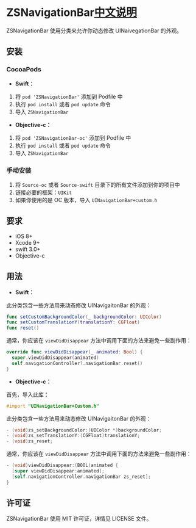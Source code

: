 # ZSNavigationBar[中文说明](https://github.com/ZakariyyaSv/ZSNavigationBar/blob/master/README_CN.md)

ZSNavigationBar 使用分类来允许你动态修改 UINaivegationBar 的外观。

## 安装

### CocoaPods

- **Swift：**

1. 将 `pod 'ZSNavigationBar'` 添加到 Podfile 中
2. 执行 `pod install` 或者 `pod update` 命令
3. 导入 `ZSNavigationBar`

- **Objective-c：**

1. 将 `pod 'ZSNavigationBar-oc'` 添加到 Podfile 中
2. 执行 `pod install` 或者 `pod update` 命令
3. 导入 `ZSNavigationBar`

### 手动安装

1. 将 `Source-oc` 或者 `Source-swift` 目录下的所有文件添加到你的项目中
2. 链接必要的框架：`UIKit`
3. 如果你使用的是 OC 版本，导入 `UINavigationBar+custom.h`

## 要求

- iOS 8+
- Xcode 9+
- swift 3.0+
- Objective-c

## 用法

- **Swift：**

此分类包含一些方法用来动态修改 UINavigaitonBar 的外观：

```swift
func setCustomBackgroundColor(_ backgroundColor: UIColor)
func setCustomTranslationY(translationY: CGFloat)
func reset()
```

通常，你应该在 `viewDidDisappear` 方法中调用下面的方法来避免一些副作用：

```swift
override func viewDidDisappear(_ animated: Bool) {
  super.viewDidDisappear(animated)
  self.navigationController?.navigationBar.reset()
}
```

- **Objective-c：**

首先，导入此库：

```Objectivec
#import "UINavigationBar+Custom.h"
```

此分类包含一些方法用来动态修改 UINavigaitonBar 的外观：

```Objectivec
- (void)zs_setBackgroundColor:(UIColor *)backgroundColor;
- (void)zs_setTranslationY:(CGFloat)translationY;
- (void)zs_reset;
```

通常，你应该在 `viewDidDisappear` 方法中调用下面的方法来避免一些副作用：

```Objectivec
- (void)viewDidDisappear:(BOOL)animated {
  [super viewDidDisappear:animated];
  [self.navigationController.navigationBar zs_reset];
}
```

## 许可证

ZSNavigationBar 使用 MIT 许可证，详情见 LICENSE 文件。